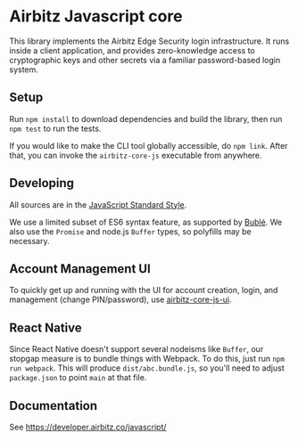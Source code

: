 # Airbitz Javascript core

This library implements the Airbitz Edge Security login infrastructure.
It runs inside a client application, and provides zero-knowledge access to
cryptographic keys and other secrets via a familiar password-based login
system.

## Setup

Run `npm install` to download dependencies and build the library,
then run `npm test` to run the tests.

If you would like to make the CLI tool globally accessible, do `npm link`.
After that, you can invoke the `airbitz-core-js` executable from anywhere.

## Developing

All sources are in the [JavaScript Standard Style](http://standardjs.com/).

We use a limited subset of ES6 syntax feature,
as supported by [Bublé](https://buble.surge.sh). We also use the `Promise`
and node.js `Buffer` types, so polyfills may be necessary.

## Account Management UI

To quickly get up and running with the UI for account creation, login, and 
management (change PIN/password), use [airbitz-core-js-ui](https://github.com/Airbitz/airbitz-core-js-ui/).


## React Native

Since React Native doesn't support several nodeisms like `Buffer`,
our stopgap measure is to bundle things with Webpack.
To do this, just run `npm run webpack`. This will produce `dist/abc.bundle.js`,
so you'll need to adjust `package.json` to point `main` at that file.

## Documentation

See https://developer.airbitz.co/javascript/
